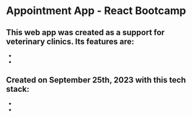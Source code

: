# Appointment App - React Bootcamp

This web app was created as a support for veterinary clinics. Its features are:
- 
- 
- 

Created on September 25th, 2023 with this tech stack:
- 
- 
- 
